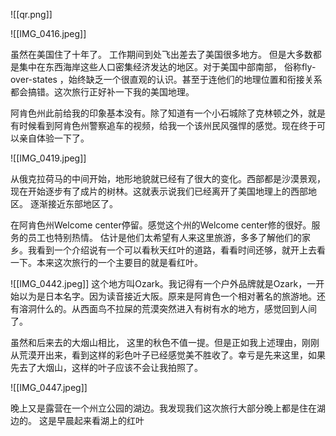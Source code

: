 


![[qr.png]]


![[IMG_0416.jpeg]]

虽然在美国住了十年了。 工作期间到处飞出差去了美国很多地方。 但是大多数都是集中在东西海岸这些人口密集经济发达的地区。对于美国中部南部， 俗称fly-over-states ，始终缺乏一个很直观的认识。甚至于连他们的地理位置和衔接关系都会搞错。这次旅行正好补一下我的美国地理。

阿肯色州此前给我的印象基本没有。除了知道有一个小石城除了克林顿之外，就是有时候看到阿肯色州警察追车的视频，给我一个该州民风强悍的感觉。现在终于可以亲自体验一下了。

![[IMG_0419.jpeg]]

从俄克拉荷马的中间开始，地形地貌就已经有了很大的变化。西部都是沙漠景观，现在开始逐步有了成片的树林。这就表示说我们已经离开了美国地理上的西部地区。 逐渐接近东部地区了。

在阿肯色州Welcome center停留。感觉这个州的Welcome center修的很好。服务的员工也特别热情。 估计是他们太希望有人来这里旅游，多多了解他们的家乡。我看到一个介绍说有一个可以看秋天红叶的道路，看看时间还够，就开上去看一下。本来这次旅行的一个主要目的就是看红叶。


![[IMG_0442.jpeg]]
这个地方叫Ozark。我记得有一个户外品牌就是Ozark，一开始以为是日本名字。因为读音接近大阪。原来是阿肯色一个相对著名的旅游地。还有溶洞什么的。从西面鸟不拉屎的荒漠突然进入有树有水的地方，感觉回到人间了。

虽然和后来去的大烟山相比， 这里的秋色不值一提。但是正如我上述理由，刚刚从荒漠开出来，看到这样的彩色叶子已经感觉美不胜收了。幸亏是先来这里，如果先去了大烟山，这样的叶子应该不会让我拍照了。

![[IMG_0447.jpeg]]

晚上又是露营在一个州立公园的湖边。我发现我们这次旅行大部分晚上都是住在湖边的。 这是早晨起来看湖上的红叶